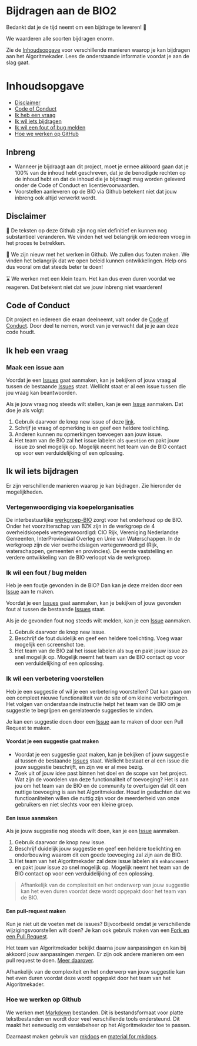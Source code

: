 # Bijdragen aan de BIO2
Bedankt dat je de tijd neemt om een bijdrage te leveren! 🫶

We waarderen alle soorten bijdragen enorm. 

Zie de [Inhoudsopgave](#inhoudsopgave) voor verschillende manieren waarop je kan bijdragen aan het Algoritmekader.
Lees de onderstaande informatie voordat je aan de slag gaat.

# Inhoudsopgave
- [Disclaimer](#disclaimer)
- [Code of Conduct](#code-of-conduct)
- [Ik heb een vraag](#ik-heb-een-vraag)
- [Ik wil iets bijdragen](#ik-wil-iets-bijdragen)
- [Ik wil een fout of bug melden](#ik-wil-een-fout--bug-melden)
- [Hoe we werken op GitHub](#hoe-we-werken-op-github)

## Inbreng
- Wanneer je bijdraagt aan dit project, moet je ermee akkoord gaan dat je 100% van de inhoud hebt geschreven, dat je de benodigde rechten op de inhoud hebt en dat de inhoud die je bijdraagt mag worden geleverd onder de Code of Conduct en licentievoorwaarden.
- Voorstellen aanleveren op de BIO via Github betekent niet dat jouw inbreng ook altijd verwerkt wordt.

## Disclaimer
🚧 De teksten op deze Github zijn nog niet definitief en kunnen nog substantieel veranderen. We vinden het wel belangrijk om iedereen vroeg in het proces te betrekken.

👶 We zijn nieuw met het werken in Github. We zullen dus fouten maken. We vinden het belangrijk dat we open beleid kunnen ontwikkelingen. Help ons dus vooral om dat steeds beter te doen!

⌛ We werken met een klein team. Het kan dus even duren voordat we reageren. Dat betekent niet dat we jouw inbreng niet waarderen!

## Code of Conduct

Dit project en iedereen die eraan deelneemt, valt onder de
[Code of Conduct](https://github.com/MinBZK/Baseline-Informatiebeveiliging-Overheid?tab=coc-ov-file). Door deel te nemen, wordt van je verwacht dat je je aan deze code houdt.

## Ik heb een vraag

### Maak een issue aan
Voordat je een [Issues](https://github.com/MinBZK/Baseline-Informatiebeveiliging-Overheid/issues) gaat aanmaken, kan je bekijken of jouw vraag al tussen de bestaande [Issues](https://github.com/MinBZK/Baseline-Informatiebeveiliging-Overheid/issues) staat. Wellicht staat er al een issue tussen die jou vraag kan beantwoorden.

Als je jouw vraag nog steeds wilt stellen, kan je een [Issue](https://github.com/MinBZK/Baseline-Informatiebeveiliging-Overheid/issues) aanmaken. Dat doe je als volgt:

1. Gebruik daarvoor de knop new issue of deze [link](https://github.com/MinBZK/Baseline-Informatiebeveiliging-Overheid/issues/new/choose).
2. Schrijf je vraag of opmerking is en geef een heldere toelichting.
3. Anderen kunnen nu opmerkingen toevoegen aan jouw issue.
4. Het team van de BIO zal het issue labelen als `question` en pakt jouw issue zo snel mogelijk op. Mogelijk neemt het team van de BIO contact op voor een verduidelijking of een oplossing.

## Ik wil iets bijdragen

Er zijn verschillende manieren waarop je kan bijdragen. Zie hieronder de mogelijkheden.

### Vertegenwoordiging via koepelorganisaties

De interbestuurlijke [werkgroep-BIO](https://www.digitaleoverheid.nl/overzicht-van-alle-onderwerpen/cybersecurity/bio-en-ensia/baseline-informatiebeveiliging-overheid/#:~:text=De%20interbestuurlijke%20werkgroep%2DBIO%20draagt,Overleg%20en%20Unie%20van%20Waterschappen.) zorgt voor het onderhoud op de BIO. Onder het voorzitterschap van BZK zijn in de werkgroep de 4 overheidskoepels vertegenwoordigd: CIO Rijk, Vereniging Nederlandse Gemeenten, InterProvinciaal Overleg en Unie van Waterschappen. In de werkgroep zijn de vier overheidslagen vertegenwoordigd (Rijk, waterschappen, gemeenten en provincies). De eerste vaststelling en verdere ontwikkeling van de BIO verloopt via de werkgroep.

### Ik wil een fout / bug melden

Heb je een foutje gevonden in de BIO? Dan kan je deze melden door een [Issue](https://github.com/MinBZK/Baseline-Informatiebeveiliging-Overheid/issues) aan te maken.

Voordat je een [Issues](https://github.com/MinBZK/Baseline-Informatiebeveiliging-Overheid/issues) gaat aanmaken, kan je bekijken of jouw gevonden fout al tussen de bestaande [Issues](https://github.com/MinBZK/Baseline-Informatiebeveiliging-Overheid/issues) staat.

Als je de gevonden fout nog steeds wilt melden, kan je een [Issue](https://github.com/MinBZK/Baseline-Informatiebeveiliging-Overheid/issues) aanmaken.

1. Gebruik daarvoor de knop new issue.
2. Beschrijf de fout duidelijk en geef een heldere toelichting. Voeg waar mogelijk een screenshot toe.
3. Het team van de BIO zal het issue labelen als `bug` en pakt jouw issue zo snel mogelijk op. Mogelijk neemt het team van de BIO contact op voor een verduidelijking of een oplossing.

### Ik wil een verbetering voorstellen

Heb je een suggestie of wil je een verbetering voorstellen? Dat kan gaan om een compleet nieuwe functionaliteit van de site of om kleine verbeteringen. Het volgen van onderstaande instructie helpt het team van de BIO om je suggestie te begrijpen en gerelateerde suggesties te vinden.

Je kan een suggestie doen door een [Issue](https://github.com/MinBZK/Baseline-Informatiebeveiliging-Overheid/issues) aan te maken of door een Pull Request te maken.

#### Voordat je een suggestie gaat maken

- Voordat je een suggestie gaat maken, kan je bekijken of jouw suggestie al tussen de bestaande [Issues](https://github.com/MinBZK/Baseline-Informatiebeveiliging-Overheid/issues) staat. Wellicht bestaat er al een issue die jouw suggestie beschrijft, en zijn we er al mee bezig.
- Zoek uit of jouw idee past binnen het doel en de scope van het project. Wat zijn de voordelen van deze functionaliteit of toevoeging? Het is aan jou om het team van de BIO en de community te overtuigen dat dit een nuttige toevoeging is aan het Algoritmekader. Houd in gedachten dat we functioanliteiten willen die nuttig zijn voor de meerderheid van onze gebruikers en niet slechts voor een kleine groep.

#### Een issue aanmaken

Als je jouw suggestie nog steeds wilt doen, kan je een [Issue](https://github.com/MinBZK/Baseline-Informatiebeveiliging-Overheid/issues) aanmaken.

1. Gebruik daarvoor de knop new issue.
2. Beschrijf duidelijk jouw suggestie en geef een heldere toelichting en onderbouwing waarom dit een goede toevoeging zal zijn aan de BIO.
3. Het team van het Algoritmekader zal deze issue labelen als `enhancement` en pakt jouw issue zo snel mogelijk op. Mogelijk neemt het team van de BIO contact op voor een verduidelijking of een oplossing.

> Afhankelijk van de complexiteit en het onderwerp van jouw suggestie kan het even duren voordat deze wordt opgepakt door het team van de BIO.

#### Een pull-request maken

Kun je niet uit de voeten met de issues?
Bijvoorbeeld omdat je verschillende wijzigingsvoorstellen wilt doen? Je kan ook gebruik maken van een [Fork en een Pull Request](https://docs.github.com/en/pull-requests/collaborating-with-pull-requests/working-with-forks).

Het team van Algoritmekader bekijkt daarna jouw aanpassingen en kan bij akkoord jouw aanpassingen *mergen*. Er zijn ook andere manieren om een pull request te doen. [Meer daarover](https://docs.github.com/en/pull-requests/collaborating-with-pull-requests/proposing-changes-to-your-work-with-pull-requests/creating-a-pull-request).

Afhankelijk van de complexiteit en het onderwerp van jouw suggestie kan het even duren voordat deze wordt opgepakt door het team van het Algoritmekader.

### Hoe we werken op Github
We werken met [Markdown](https://www.markdownguide.org/basic-syntax/) bestanden.
Dit is bestandsformaat voor platte tekstbestanden en wordt door veel verschillende tools ondersteund. Dit maakt het eenvoudig om versiebeheer op het Algoritmekader toe te passen.

Daarnaast maken gebruik van [mkdocs](https://www.mkdocs.org/) en [material for mkdocs](https://squidfunk.github.io/mkdocs-material/).
